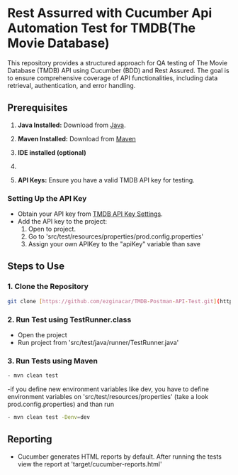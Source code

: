 # Rest Assurred with Cucumber Api Automation Test for TMDB(The Movie Database)

This repository provides a structured approach for QA testing of The Movie Database (TMDB) API using Cucumber (BDD) and Rest Assured. The goal is to ensure comprehensive coverage of API functionalities, including data retrieval, authentication, and error handling.

## Prerequisites
1. **Java Installed:** Download from [Java]([https://www.postman.com/](https://www.oracle.com/tr/java/technologies/downloads/)).
2. **Maven Installed:** Download from [Maven]([https://nodejs.org/tr](https://maven.apache.org/install.html))
3. **IDE installed (optional)**
4. 

5. **API Keys:** Ensure you have a valid TMDB API key for testing.

### Setting Up the API Key
- Obtain your API key from [TMDB API Key Settings](https://www.themoviedb.org/settings/api).
- Add the API key to the project:
  1. Open to project.
  2. Go to 'src/test/resources/properties/prod.config.properties'
  3.  Assign your own APIKey to the "apiKey" variable than save


## Steps to Use

### 1. Clone the Repository
```bash
git clone [https://github.com/ezginacar/TMDB-Postman-API-Test.git](https://github.com/ezginacar/TMDB-API-Automation-Test.git)
```

### 2. Run Test using TestRunner.class
- Open the project
- Run project from 'src/test/java/runner/TestRunner.java'

### 3. Run Tests using Maven
```bash
- mvn clean test
```
-if you define new environment variables like dev, you have to define environment variables on 'src/test/resources/properties' (take a look prod.config.properties) and than run 
```bash
- mvn clean test -Denv=dev
```

## Reporting
- Cucumber generates HTML reports by default. After running the tests view the report at 'target/cucumber-reports.html'
